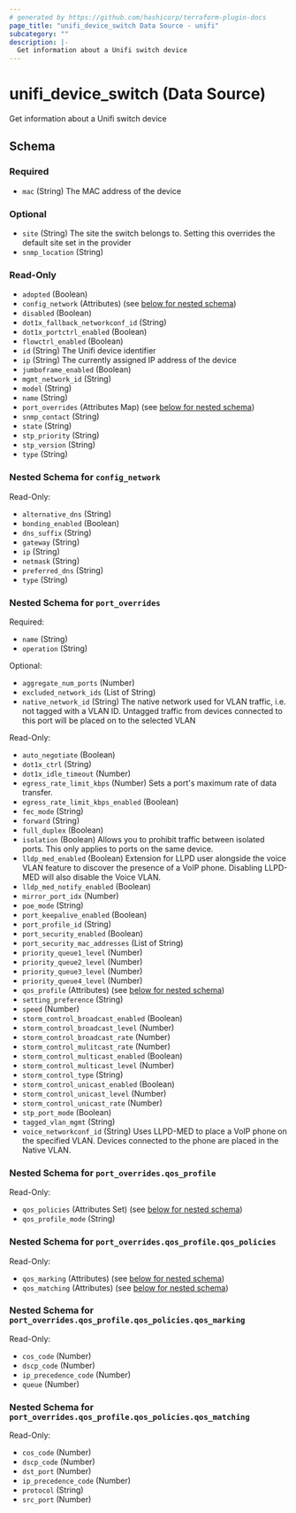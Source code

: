 ```yaml
---
# generated by https://github.com/hashicorp/terraform-plugin-docs
page_title: "unifi_device_switch Data Source - unifi"
subcategory: ""
description: |-
  Get information about a Unifi switch device
---
```


# unifi_device_switch (Data Source)

Get information about a Unifi switch device



<!-- schema generated by tfplugindocs -->
## Schema

### Required

- `mac` (String) The MAC address of the device

### Optional

- `site` (String) The site the switch belongs to. Setting this overrides the default site set in the provider
- `snmp_location` (String)

### Read-Only

- `adopted` (Boolean)
- `config_network` (Attributes) (see [below for nested schema](#nestedatt--config_network))
- `disabled` (Boolean)
- `dot1x_fallback_networkconf_id` (String)
- `dot1x_portctrl_enabled` (Boolean)
- `flowctrl_enabled` (Boolean)
- `id` (String) The Unifi device identifier
- `ip` (String) The currently assigned IP address of the device
- `jumboframe_enabled` (Boolean)
- `mgmt_network_id` (String)
- `model` (String)
- `name` (String)
- `port_overrides` (Attributes Map) (see [below for nested schema](#nestedatt--port_overrides))
- `snmp_contact` (String)
- `state` (String)
- `stp_priority` (String)
- `stp_version` (String)
- `type` (String)

<a id="nestedatt--config_network"></a>
### Nested Schema for `config_network`

Read-Only:

- `alternative_dns` (String)
- `bonding_enabled` (Boolean)
- `dns_suffix` (String)
- `gateway` (String)
- `ip` (String)
- `netmask` (String)
- `preferred_dns` (String)
- `type` (String)


<a id="nestedatt--port_overrides"></a>
### Nested Schema for `port_overrides`

Required:

- `name` (String)
- `operation` (String)

Optional:

- `aggregate_num_ports` (Number)
- `excluded_network_ids` (List of String)
- `native_network_id` (String) The native network used for VLAN traffic, i.e. not tagged with a VLAN ID. Untagged traffic from devices connected to this port will be placed on to the selected VLAN

Read-Only:

- `auto_negotiate` (Boolean)
- `dot1x_ctrl` (String)
- `dot1x_idle_timeout` (Number)
- `egress_rate_limit_kbps` (Number) Sets a port's maximum rate of data transfer.
- `egress_rate_limit_kbps_enabled` (Boolean)
- `fec_mode` (String)
- `forward` (String)
- `full_duplex` (Boolean)
- `isolation` (Boolean) Allows you to prohibit traffic between isolated ports. This only applies to ports on the same device.
- `lldp_med_enabled` (Boolean) Extension for LLPD user alongside the voice VLAN feature to discover the presence of a VoIP phone. Disabling LLPD-MED will also disable the Voice VLAN.
- `lldp_med_notify_enabled` (Boolean)
- `mirror_port_idx` (Number)
- `poe_mode` (String)
- `port_keepalive_enabled` (Boolean)
- `port_profile_id` (String)
- `port_security_enabled` (Boolean)
- `port_security_mac_addresses` (List of String)
- `priority_queue1_level` (Number)
- `priority_queue2_level` (Number)
- `priority_queue3_level` (Number)
- `priority_queue4_level` (Number)
- `qos_profile` (Attributes) (see [below for nested schema](#nestedatt--port_overrides--qos_profile))
- `setting_preference` (String)
- `speed` (Number)
- `storm_control_broadcast_enabled` (Boolean)
- `storm_control_broadcast_level` (Number)
- `storm_control_broadcast_rate` (Number)
- `storm_control_mulitcast_rate` (Number)
- `storm_control_multicast_enabled` (Boolean)
- `storm_control_multicast_level` (Number)
- `storm_control_type` (String)
- `storm_control_unicast_enabled` (Boolean)
- `storm_control_unicast_level` (Number)
- `storm_control_unicast_rate` (Number)
- `stp_port_mode` (Boolean)
- `tagged_vlan_mgmt` (String)
- `voice_networkconf_id` (String) Uses LLPD-MED to place a VoIP phone on the specified VLAN. Devices connected to the phone are placed in the Native VLAN.

<a id="nestedatt--port_overrides--qos_profile"></a>
### Nested Schema for `port_overrides.qos_profile`

Read-Only:

- `qos_policies` (Attributes Set) (see [below for nested schema](#nestedatt--port_overrides--qos_profile--qos_policies))
- `qos_profile_mode` (String)

<a id="nestedatt--port_overrides--qos_profile--qos_policies"></a>
### Nested Schema for `port_overrides.qos_profile.qos_policies`

Read-Only:

- `qos_marking` (Attributes) (see [below for nested schema](#nestedatt--port_overrides--qos_profile--qos_policies--qos_marking))
- `qos_matching` (Attributes) (see [below for nested schema](#nestedatt--port_overrides--qos_profile--qos_policies--qos_matching))

<a id="nestedatt--port_overrides--qos_profile--qos_policies--qos_marking"></a>
### Nested Schema for `port_overrides.qos_profile.qos_policies.qos_marking`

Read-Only:

- `cos_code` (Number)
- `dscp_code` (Number)
- `ip_precedence_code` (Number)
- `queue` (Number)


<a id="nestedatt--port_overrides--qos_profile--qos_policies--qos_matching"></a>
### Nested Schema for `port_overrides.qos_profile.qos_policies.qos_matching`

Read-Only:

- `cos_code` (Number)
- `dscp_code` (Number)
- `dst_port` (Number)
- `ip_precedence_code` (Number)
- `protocol` (String)
- `src_port` (Number)
